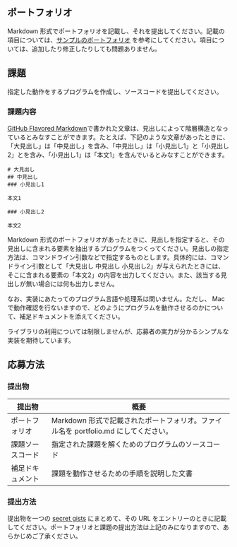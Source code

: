 
## ポートフォリオ

Markdown 形式でポートフォリオを記載し、それを提出してください。記載の項目については、[サンプルのポートフォリオ](portfolio.md) を参考にしてください。項目については、追加したり修正したりしても問題ありません。

## 課題

指定した動作をするプログラムを作成し、ソースコードを提出してください。

### 課題内容

[GitHub Flavored Markdown](https://github.github.com/gfm/)で書かれた文章は、見出しによって階層構造となっているとみなすことができます。たとえば、下記のような文章があったときに、「大見出し」は「中見出し」を含み、「中見出し」は「小見出し1」と「小見出し2」とを含み、「小見出し1」は「本文1」を含んでいるとみなすことができます。

```
# 大見出し
## 中見出し
### 小見出し1

本文1

### 小見出し2

本文2
```

Markdown 形式のポートフォリオがあったときに、見出しを指定すると、その見出しに含まれる要素を抽出するプログラムをつくってください。見出しの指定方法は、コマンドライン引数などで指定するものとします。具体的には、コマンドライン引数として「大見出し 中見出し 小見出し2」が与えられたときには、そこに含まれる要素の「本文2」の内容を出力してください。また、該当する見出しが無い場合には何も出力しません。

なお、実装にあたってのプログラム言語や処理系は問いません。ただし、 Mac で動作確認を行ないますので、どのようにプログラムを動作させるのかについて、補足ドキュメントを添えてください。

ライブラリの利用については制限しませんが、応募者の実力が分かるシンプルな実装を期待しています。

## 応募方法

### 提出物

| 提出物           | 概要       |
| ---------------- | ---------- |
| ポートフォリオ   | Markdown 形式で記載されたポートフォリオ。ファイル名を portfolio.md にしてください。 |
| 課題ソースコード | 指定された課題を解くためのプログラムのソースコード |
| 補足ドキュメント | 課題を動作させるための手順を説明した文書 |

### 提出方法

提出物を一つの [secret gists](https://help.github.com/articles/about-gists/#secret-gists) にまとめて、その URL をエントリーのときに記載してください。ポートフォリオと課題の提出方法は上記のみになりますので、あらかじめご了承ください。
